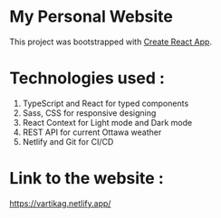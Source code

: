 # My Personal Website

This project was bootstrapped with [Create React App](https://github.com/facebook/create-react-app).

# Technologies used : 
1. TypeScript and React for typed components
2. Sass, CSS for responsive designing
3. React Context for Light mode and Dark mode
4. REST API for current Ottawa weather
5. Netlify and Git for CI/CD


# Link to the website : 
https://vartikag.netlify.app/
